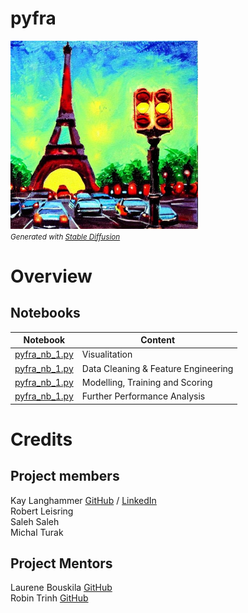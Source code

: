pyfra
==============
<img src="images/stable_diffusion.jpeg" alt="drawing" width="300"/>
<br>
<small>
  <i>Generated with <a href="https://stablediffusionweb.com/#demo">Stable Diffusion</a></i>
</small>

# Overview
## Notebooks
| Notebook  | Content | 
| --- | --- | 
| [pyfra_nb_1.py](https://github.com/DataScientest-Studio/pyfra/blob/main/notebooks/pyfra_nb_1.py) | Visualitation |
| [pyfra_nb_1.py](https://github.com/DataScientest-Studio/pyfra/blob/main/notebooks/pyfra_nb_2.py) | Data Cleaning & Feature Engineering |
| [pyfra_nb_1.py](https://github.com/DataScientest-Studio/pyfra/blob/main/notebooks/pyfra_nb_3.py) | Modelling, Training and Scoring |
| [pyfra_nb_1.py](https://github.com/DataScientest-Studio/pyfra/blob/main/notebooks/pyfra_nb_5.py) | Further Performance Analysis |

# Credits
## Project members
Kay Langhammer [GitHub](https://github.com/Langhammer) / [LinkedIn](https://www.linkedin.com/in/kay-langhammer/)  
Robert Leisring  
Saleh Saleh  
Michal Turak  

## Project Mentors
Laurene Bouskila [GitHub](https://github.com/laureneb26)  
Robin Trinh [GitHub](https://github.com/TrinhRobin)  
